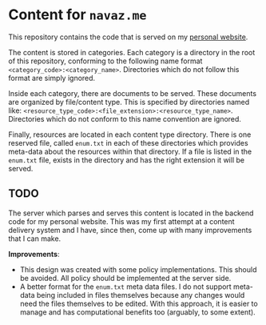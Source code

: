 # Content for `navaz.me`

This repository contains the code that is served on my
[personal website](https://navaz.me/content).

The content is stored in categories. Each category is a directory in the root
of this repository, conforming to the following name format
`<category_code>:<category_name>`. Directories which do not follow this format
are simply ignored.

Inside each category, there are documents to be served. These documents are
organized by file/content type. This is specified by directories named like:
`<resource_type_code>:<file_extension>:<resource_type_name>`. Directories which
do not conform to this name convention are ignored.

Finally, resources are located in each content type directory. There is one
reserved file, called `enum.txt` in each of these directories which provides
meta-data about the resources within that directory. If a file is listed in the
`enum.txt` file, exists in the directory and has the right extension it will be
served.

## TODO

The server which parses and serves this content is located in the backend code
for my personal website. This was my first attempt at a content delivery system
and I have, since then, come up with many improvements that I can make.

__Improvements__:

* This design was created with some policy implementations. This should be
  avoided. All policy should be implemented at the server side.
* A better format for the `enum.txt` meta data files. I do not support
  meta-data being included in files themselves because any changes would need
  the files themselves to be edited. With this approach, it is easier to manage
  and has computational benefits too (arguably, to some extent).
